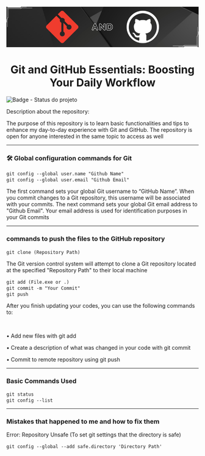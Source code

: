 <p align="center">
  <img src="https://github.com/GabrielSoaresCeravolo/Git-and-Github/blob/main/Git-and-Github.png" alt="Capa do Repositório">
</p>

<h1 align="center"> Git and GitHub Essentials: Boosting Your Daily Workflow </h1>

![Badge - Status do projeto](http://img.shields.io/static/v1?label=STATUS&message=EM%20DESENVOLVIMENTO&color=yellow&style=for-the-badge)

Description about the repository: 

The purpose of this repository is to learn basic functionalities and tips to enhance my day-to-day experience with Git and GitHub. The repository is open for anyone interested in the same topic to access as well

<hr>

<h3> 🛠️ Global configuration commands for Git </h3>

```
git config --global user.name "Github Name"
git config --global user.email "Github Email"
```

The first command sets your global Git username to “GitHub Name”. When you commit changes to a Git repository, this username will be associated with your commits. The next command sets your global Git email address to "Github Email". Your email address is used for identification purposes in your Git commits

<hr>

<h3> commands to push the files to the GitHub repository </h3>

```
git clone (Repository Path)
```
The Git version control system will attempt to clone a Git repository located at the specified "Repository Path" to their local machine

```
git add (File.exe or .)
git commit -m "Your Commit"
git push
```
After you finish updating your codes, you can use the following commands to:

<br>

• Add new files with git add

• Create a description of what was changed in your code with git commit

• Commit to remote repository using git push

<hr>

<h3> Basic Commands Used </h3>

```
git status
git config --list
```

<hr>

<h3> Mistakes that happened to me and how to fix them </h3>

Error: Repository Unsafe (To set git settings that the directory is safe)

```
git config --global --add safe.directory 'Directory Path'
```
